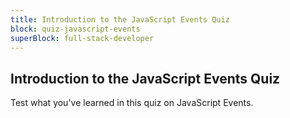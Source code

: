 ```yaml
---
title: Introduction to the JavaScript Events Quiz
block: quiz-javascript-events
superBlock: full-stack-developer
---
```


## Introduction to the JavaScript Events Quiz

Test what you've learned in this quiz on JavaScript Events.
